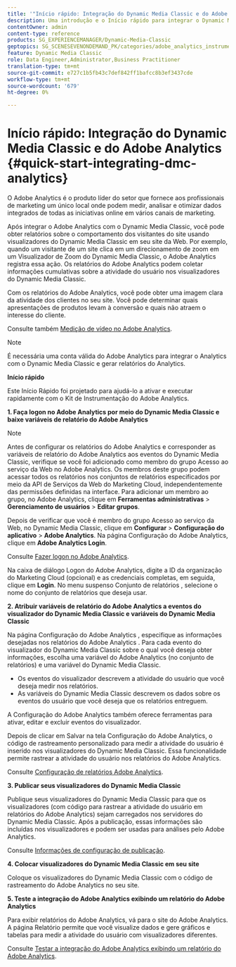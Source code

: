 ```yaml
---
title: '"Início rápido: Integração do Dynamic Media Classic e do Adobe Analytics"'
description: Uma introdução e o Início rápido para integrar o Dynamic Media Classic e o Adobe Analytics a fim de ajudar você a ativar e executar rapidamente.
contentOwner: admin
content-type: reference
products: SG_EXPERIENCEMANAGER/Dynamic-Media-Classic
geptopics: SG_SCENESEVENONDEMAND_PK/categories/adobe_analytics_instrumentation_kit
feature: Dynamic Media Classic
role: Data Engineer,Administrator,Business Practitioner
translation-type: tm+mt
source-git-commit: e727c1b5fb43c7def842ff1bafcc8b3ef3437cde
workflow-type: tm+mt
source-wordcount: '679'
ht-degree: 0%

---
```



# Início rápido: Integração do Dynamic Media Classic e do Adobe Analytics {#quick-start-integrating-dmc-analytics}

O Adobe Analytics é o produto líder do setor que fornece aos profissionais de marketing um único local onde podem medir, analisar e otimizar dados integrados de todas as iniciativas online em vários canais de marketing.

Após integrar o Adobe Analytics com o Dynamic Media Classic, você pode obter relatórios sobre o comportamento dos visitantes do site usando visualizadores do Dynamic Media Classic em seu site da Web. Por exemplo, quando um visitante de um site clica em um direcionamento de zoom em um Visualizador de Zoom do Dynamic Media Classic, o Adobe Analytics registra essa ação. Os relatórios do Adobe Analytics podem coletar informações cumulativas sobre a atividade do usuário nos visualizadores do Dynamic Media Classic.

Com os relatórios do Adobe Analytics, você pode obter uma imagem clara da atividade dos clientes no seu site. Você pode determinar quais apresentações de produtos levam à conversão e quais não atraem o interesse do cliente.

Consulte também [Medição de vídeo no Adobe Analytics](https://experienceleague.adobe.com/docs/media-analytics/using/media-overview.html).

>[!NOTE]
>
>É necessária uma conta válida do Adobe Analytics para integrar o Analytics com o Dynamic Media Classic e gerar relatórios do Analytics.

**Início rápido**

Este Início Rápido foi projetado para ajudá-lo a ativar e executar rapidamente com o Kit de Instrumentação do Adobe Analytics.

**1. Faça logon no Adobe Analytics por meio do Dynamic Media Classic e baixe variáveis de relatório do Adobe Analytics**

>[!NOTE]
>
>Antes de configurar os relatórios do Adobe Analytics e corresponder as variáveis de relatório do Adobe Analytics aos eventos do Dynamic Media Classic, verifique se você foi adicionado como membro do grupo Acesso ao serviço da Web no Adobe Analytics. Os membros deste grupo podem acessar todos os relatórios nos conjuntos de relatórios especificados por meio da API de Serviços da Web do Marketing Cloud, independentemente das permissões definidas na interface. Para adicionar um membro ao grupo, no Adobe Analytics, clique em **Ferramentas administrativas** > **Gerenciamento de usuários** > **Editar grupos**.

Depois de verificar que você é membro do grupo Acesso ao serviço da Web, no Dynamic Media Classic, clique em **Configurar** > **Configuração do aplicativo** > **Adobe Analytics**. Na página Configuração do Adobe Analytics, clique em **Adobe Analytics Login**.

Consulte [Fazer logon no Adobe Analytics](log-analytics.md#log_in_to_adobe_analytics).

Na caixa de diálogo Logon do Adobe Analytics, digite a ID da organização do Marketing Cloud (opcional) e as credenciais completas, em seguida, clique em **Login**. No menu suspenso Conjunto de relatórios , selecione o nome do conjunto de relatórios que deseja usar.

**2. Atribuir variáveis de relatório do Adobe Analytics a eventos do visualizador do Dynamic Media Classic e variáveis do Dynamic Media Classic**

Na página Configuração do Adobe Analytics , especifique as informações desejadas nos relatórios do Adobe Analytics . Para cada evento do visualizador do Dynamic Media Classic sobre o qual você deseja obter informações, escolha uma variável do Adobe Analytics (no conjunto de relatórios) e uma variável do Dynamic Media Classic.

* Os eventos do visualizador descrevem a atividade do usuário que você deseja medir nos relatórios.
* As variáveis do Dynamic Media Classic descrevem os dados sobre os eventos do usuário que você deseja que os relatórios entreguem.

A Configuração do Adobe Analytics também oferece ferramentas para ativar, editar e excluir eventos do visualizador.

Depois de clicar em Salvar na tela Configuração do Adobe Analytics, o código de rastreamento personalizado para medir a atividade do usuário é inserido nos visualizadores do Dynamic Media Classic. Essa funcionalidade permite rastrear a atividade do usuário nos relatórios do Adobe Analytics.

Consulte [Configuração de relatórios Adobe Analytics](configuring-analytics-reports.md#configuring_adobe_analytics_reports).

**3. Publicar seus visualizadores do Dynamic Media Classic**

Publique seus visualizadores do Dynamic Media Classic para que os visualizadores (com código para rastrear a atividade do usuário em relatórios do Adobe Analytics) sejam carregados nos servidores do Dynamic Media Classic. Após a publicação, essas informações são incluídas nos visualizadores e podem ser usadas para análises pelo Adobe Analytics.

Consulte [Informações de configuração de publicação](publishing-analytics-configuration-information.md#publishing_adobe_analytics_configuration_information).

**4. Colocar visualizadores do Dynamic Media Classic em seu site**

Coloque os visualizadores do Dynamic Media Classic com o código de rastreamento do Adobe Analytics no seu site.

**5. Teste a integração do Adobe Analytics exibindo um relatório do Adobe Analytics**

Para exibir relatórios do Adobe Analytics, vá para o site do Adobe Analytics. A página Relatório permite que você visualize dados e gere gráficos e tabelas para medir a atividade do usuário com visualizadores diferentes.

Consulte [Testar a integração do Adobe Analytics exibindo um relatório do Adobe Analytics](testing-integration-viewing-analytics-report.md#testing_the_integration_by_viewing_an_adobe_analytics_report).
